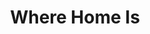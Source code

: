 ---
layout: page_store
id: 5
title: Where Home Is
details: 
contributors: 
 - prikankshitm
facebookurl: 
permalink: /store/5
image: 5.png
---